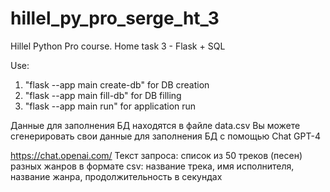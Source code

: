 # hillel_py_pro_serge_ht_3
Hillel Python Pro course. Home task 3 - Flask + SQL


Use:

1. "flask --app main create-db" for DB creation
2. "flask --app main fill-db" for DB filling
3. "flask --app main run" for application run



Данные для заполнения БД находятся в файле data.csv
Вы можете сгенерировать свои данные для заполнения БД с помощью Chat GPT-4

https://chat.openai.com/
Текст запроса: 
список из 50 треков (песен) разных жанров в формате csv:
название трека, имя исполнителя, название жанра, продолжительность в секундах
